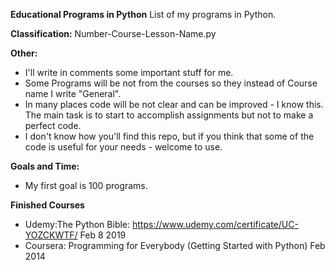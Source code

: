 
**Educational Programs in Python**
List of my programs in Python. 

**Classification:**
Number-Course-Lesson-Name.py

**Other:**
- I'll write in comments some important stuff for me. 
- Some Programs will be not from the courses so they instead of Course name I write "General".
- In many places code will be not clear and can be improved - I know this. The main task is to start to accomplish assignments but not to make a perfect code.
- I don't know how you'll find this repo, but if you think that some of the code is useful for your needs - welcome to use.

**Goals and Time:**
- My first goal is 100 programs. 

**Finished Courses**
- Udemy:The Python Bible: https://www.udemy.com/certificate/UC-YOZCKWTF/ Feb 8 2019
- Coursera: Programming for Everybody (Getting Started with Python) Feb 2014
